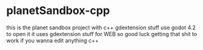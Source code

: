 # planetSandbox-cpp
 this is the planet sandbox project with c++ gdextension stuff
use godot 4.2 to open it
it uses gdextension stuff for WEB so good luck getting that shit to work if you wanna edit anything c++
